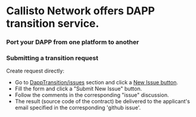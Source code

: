 # Callisto Network offers DAPP transition service.

### Port your DAPP from one platform to another 

### Submitting a transition request

Create request directly:

- Go to [DappTransition/issues](https://github.com/EthereumCommonwealth/DappTransition/issues) section and click a [New Issue button](https://github.com/EthereumCommonwealth/DappTransition/issues/new).
- Fill the form and click a "Submit New Issue" button.
- Follow the comments in the corresponding "issue" discussion.
- The result (source code of the contract) be delivered to the applicant's email specified in the corresponding 'github issue'.
